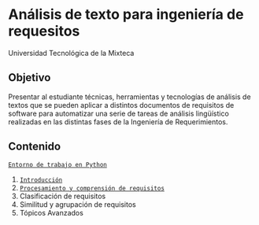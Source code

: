 # Análisis de texto para ingeniería de requesitos

Universidad Tecnológica de la Mixteca

## Objetivo

Presentar al estudiante técnicas, herramientas y tecnologías de análisis de textos que se pueden aplicar a distintos documentos de requisitos de software para automatizar una serie de tareas de análisis lingüístico realizadas en las distintas fases de la Ingeniería de Requerimientos.

## Contenido

[`Entorno de trabajo en Python`](./L00-Intro/README.md)

1. [`Introducción`](./L001-Intro-TA4RE/README.md)
2. [`Procesamiento y comprensión de requisitos`](./L002-Processing-understanding/README.md)
3. Clasificación de requisitos
4. Similitud y agrupación de requisitos
5. Tópicos Avanzados